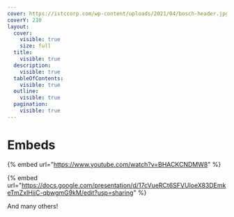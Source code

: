 ```yaml
---
cover: https://istccorp.com/wp-content/uploads/2021/04/bosch-header.jpg
coverY: 210
layout:
  cover:
    visible: true
    size: full
  title:
    visible: true
  description:
    visible: true
  tableOfContents:
    visible: true
  outline:
    visible: true
  pagination:
    visible: true
---
```


# Embeds



{% embed url="https://www.youtube.com/watch?v=BHACKCNDMW8" %}

{% embed url="https://docs.google.com/presentation/d/17cVueRCt6SFVUloeX83DEmkeTmZxIHijC-qbwgmG9kM/edit?usp=sharing" %}

And many others!
